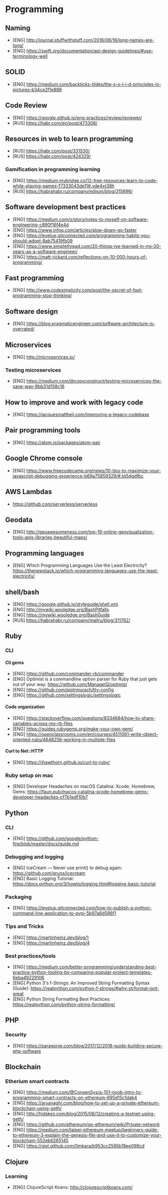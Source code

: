 # Programming
## Naming

* [ENG] http://journal.stuffwithstuff.com/2016/06/16/long-names-are-long/
* [ENG] https://swift.org/documentation/api-design-guidelines/#use-terminology-well

## SOLID

* [ENG] https://medium.com/backticks-tildes/the-s-o-l-i-d-principles-in-pictures-b34ce2f1e898

## Code Review

* [ENG] https://google.github.io/eng-practices/review/reviewer/
* [RUS] https://habr.com/en/post/473308/

## Resources in web to learn programming

* [RUS] https://habr.com/post/331530/
* [RUS] https://habr.com/post/424329/

### Gamification in programming learning

* [ENG] https://medium.mybridge.co/12-free-resources-learn-to-code-while-playing-games-f7333043de11#.vde4xt38h
* [RUS] https://habrahabr.ru/company/edison/blog/315696/

## Software development best practices

* [ENG] https://medium.com/s/story/notes-to-myself-on-software-engineering-c890f16f4e4d
* [ENG] https://www.infoq.com/articles/slow-down-go-faster
* [ENG] https://levelup.gitconnected.com/programming-habits-you-should-adopt-8ab75419fb09
* [ENG] https://www.simplethread.com/20-things-ive-learned-in-my-20-years-as-a-software-engineer/
* [ENG] https://matt-rickard.com/reflections-on-10-000-hours-of-programming/

## Fast programming

* [ENG] http://www.codesimplicity.com/post/the-secret-of-fast-programming-stop-thinking/

## Software design

* [ENG] https://blog.pragmaticengineer.com/software-architecture-is-overrated/

## Microservices

* [ENG] http://microservices.io/

### Testing microservices

* [ENG] https://medium.com/@copyconstruct/testing-microservices-the-sane-way-9bb31d158c16

## How to improve and work with legacy code

* [ENG] https://jacquesmattheij.com/improving-a-legacy-codebase

## Pair programming tools

* [ENG] https://atom.io/packages/atom-pair

## Google Chrome console

* [ENG] https://www.freecodecamp.org/news/10-tips-to-maximize-your-javascript-debugging-experience-b69a75859329/#.tq5dgdfbc

## AWS Lambdas

* https://github.com/serverless/serverless

## Geodata

* [ENG] http://geoawesomeness.com/top-19-online-geovisualization-tools-apis-libraries-beautiful-maps/

## Programming languages

* [ENG] Which Programming Languages Use the Least Electricity? https://thenewstack.io/which-programming-languages-use-the-least-electricity/

## shell/bash

* [ENG] https://google.github.io/styleguide/shell.xml
* [ENG] http://mywiki.wooledge.org/BashPitfalls
* [ENG] https://mywiki.wooledge.org/BashGuide
* [RUS] https://habrahabr.ru/company/mailru/blog/311762/

## Ruby
### CLI
#### Cli gems

* [ENG] https://github.com/commander-rb/commander
* [ENG] Optimist is a commandline option parser for Ruby that just gets out of your way: https://github.com/ManageIQ/optimist
* [ENG] https://github.com/piotrmurach/tty-config
* [ENG] https://github.com/settingslogic/settingslogic

#### Code organization

* [ENG] https://stackoverflow.com/questions/8334684/how-to-share-variables-across-my-rb-files
* [ENG] https://guides.rubygems.org/make-your-own-gem/
* [ENG] https://openclassrooms.com/en/courses/4511061-write-object-oriented-ruby/4648256-working-in-multiple-files

#### Curl to Net::HTTP

* [ENG] https://jhawthorn.github.io/curl-to-ruby/

### Ruby setup on mac

* [ENG] Developer Headaches on macOS Catalina: Xcode, Homebrew, Gems: https://faun.pub/macos-catalina-xcode-homebrew-gems-developer-headaches-cf7b1edf10b7

## Python
### CLI

* [ENG] https://github.com/google/python-fire/blob/master/docs/guide.md

### Debugging and logging

* [ENG] IceCream — Never use print() to debug again: https://github.com/gruns/icecream
* [ENG] Basic Logging Tutorial: https://docs.python.org/3/howto/logging.html#logging-basic-tutorial

### Packaging

* [ENG] https://levelup.gitconnected.com/how-to-publish-a-python-command-line-application-to-pypi-5b97a6d586f1

### Tips and Tricks

* [ENG] https://martinheinz.dev/blog/1
* [ENG] https://martinheinz.dev/blog/4

### Best practices/tools

* [ENG] https://medium.com/better-programming/understanding-best-practice-python-tooling-by-comparing-popular-project-templates-6eba49229106
* [ENG] Python 3's f-Strings: An Improved String Formatting Syntax (Guide): https://realpython.com/python-f-strings/#why-strformat-isnt-great
* [ENG] Python String Formatting Best Practices: https://realpython.com/python-string-formatting/

## PHP
### Security

* [ENG] https://paragonie.com/blog/2017/12/2018-guide-building-secure-php-software

## Blockchain
### Etherium smart contracts

* [ENG] https://medium.com/@ConsenSys/a-101-noob-intro-to-programming-smart-contracts-on-ethereum-695d15c1dab4
* [ENG] https://arvanaghi.com/blog/how-to-set-up-a-private-ethereum-blockchain-using-geth/
* [ENG] http://hidskes.com/blog/2015/08/12/creating-a-testnet-using-geth/
* [ENG] https://github.com/ethereum/go-ethereum/wiki/Private-network
* [ENG] https://medium.com/taipei-ethereum-meetup/beginners-guide-to-ethereum-3-explain-the-genesis-file-and-use-it-to-customize-your-blockchain-552eb6265145
* [ENG] https://gist.github.com/0mkara/b953cc2585b18ee098cd

## Clojure
### Learning

* [ENG] ClojureScript Koans: http://clojurescriptkoans.com/
